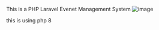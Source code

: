 This is a PHP Laravel Evenet Management System
![image](https://github.com/M-Ibrahim5/Event-Management-System/assets/93575112/85d868eb-b812-455f-af0f-354c14a0e04d)

this is using php 8
